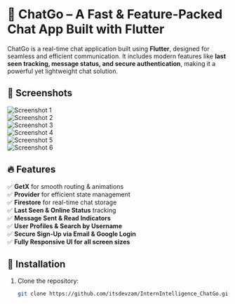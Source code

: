 # 🚀 ChatGo – A Fast & Feature-Packed Chat App Built with Flutter

ChatGo is a real-time chat application built using **Flutter**, designed for seamless and efficient communication. It includes modern features like **last seen tracking, message status, and secure authentication**, making it a powerful yet lightweight chat solution.

## 📸 Screenshots
![Screenshot 1](https://github.com/itsdevzam/InternIntelligence_ChatGo/blob/main/assets/screenshots/1.jpg)  
![Screenshot 2](https://github.com/itsdevzam/InternIntelligence_ChatGo/blob/main/assets/screenshots/2.jpg)  
![Screenshot 3](https://github.com/itsdevzam/InternIntelligence_ChatGo/blob/main/assets/screenshots/3.jpg)  
![Screenshot 4](https://github.com/itsdevzam/InternIntelligence_ChatGo/blob/main/assets/screenshots/4.jpg)  
![Screenshot 5](https://github.com/itsdevzam/InternIntelligence_ChatGo/blob/main/assets/screenshots/5.jpg)  
![Screenshot 6](https://github.com/itsdevzam/InternIntelligence_ChatGo/blob/main/assets/screenshots/6.jpg)

## 🔥 Features
✅ **GetX** for smooth routing & animations  
✅ **Provider** for efficient state management  
✅ **Firestore** for real-time chat storage  
✅ **Last Seen & Online Status** tracking  
✅ **Message Sent & Read Indicators**  
✅ **User Profiles & Search by Username**  
✅ **Secure Sign-Up via Email & Google Login**  
✅ **Fully Responsive UI for all screen sizes**

## 📲 Installation
1. Clone the repository:
   ```bash
   git clone https://github.com/itsdevzam/InternIntelligence_ChatGo.git

